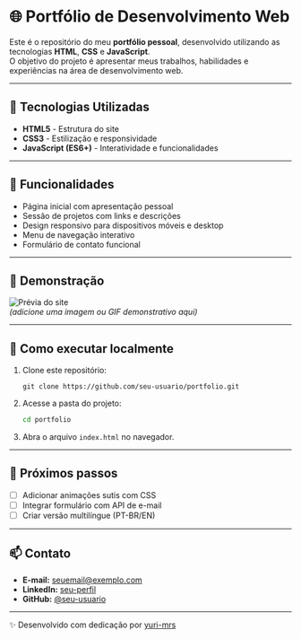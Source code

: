 # 🌐 Portfólio de Desenvolvimento Web

Este é o repositório do meu **portfólio pessoal**, desenvolvido utilizando as tecnologias **HTML**, **CSS** e **JavaScript**.  
O objetivo do projeto é apresentar meus trabalhos, habilidades e experiências na área de desenvolvimento web.

---

## 🚀 Tecnologias Utilizadas

- **HTML5** - Estrutura do site  
- **CSS3** - Estilização e responsividade  
- **JavaScript (ES6+)** - Interatividade e funcionalidades  

---

## 📂 Funcionalidades

- Página inicial com apresentação pessoal  
- Sessão de projetos com links e descrições  
- Design responsivo para dispositivos móveis e desktop  
- Menu de navegação interativo  
- Formulário de contato funcional  

---

## 📸 Demonstração

![Prévia do site](./screenshot.png)  
*(adicione uma imagem ou GIF demonstrativo aqui)*

---

## 🔧 Como executar localmente

1. Clone este repositório:
   ```
   git clone https://github.com/seu-usuario/portfolio.git
2. Acesse a pasta do projeto:

   ```bash
   cd portfolio
   ```

3. Abra o arquivo `index.html` no navegador.

---

## 🌟 Próximos passos

* [ ] Adicionar animações sutis com CSS
* [ ] Integrar formulário com API de e-mail
* [ ] Criar versão multilíngue (PT-BR/EN)

---

## 📫 Contato

* **E-mail:** [seuemail@exemplo.com](mailto:seuemail@exemplo.com)
* **LinkedIn:** [seu-perfil](https://www.linkedin.com/in/yuri-mrs)
* **GitHub:** [@seu-usuario](https://github.com/yuri-mrs)

---

✨ Desenvolvido com dedicação por [yuri-mrs](https://seu-site.com)
